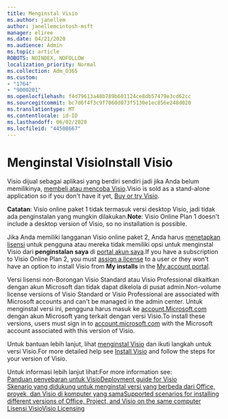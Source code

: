 ```yaml
---
title: Menginstal Visio
ms.author: janellem
author: janellemcintosh-msft
manager: eliree
ms.date: 04/21/2020
ms.audience: Admin
ms.topic: article
ROBOTS: NOINDEX, NOFOLLOW
localization_priority: Normal
ms.collection: Adm_O365
ms.custom:
- "1764"
- "9000201"
ms.openlocfilehash: f4d79613a48b789b601124ce8db57479e3cd62cc
ms.sourcegitcommit: bc7d6f4f3c9f7060d073f5130e1ec856e248d020
ms.translationtype: MT
ms.contentlocale: id-ID
ms.lasthandoff: 06/02/2020
ms.locfileid: "44508667"
---
```

# <a name="install-visio"></a><span data-ttu-id="bc65d-102">Menginstal Visio</span><span class="sxs-lookup"><span data-stu-id="bc65d-102">Install Visio</span></span>

<span data-ttu-id="bc65d-103">Visio dijual sebagai aplikasi yang berdiri sendiri jadi jika Anda belum memilikinya, [membeli atau mencoba Visio](https://products.office.com/visio).</span><span class="sxs-lookup"><span data-stu-id="bc65d-103">Visio is sold as a stand-alone application so if you don't have it yet, [Buy or try Visio](https://products.office.com/visio).</span></span> 

<span data-ttu-id="bc65d-104">**Catatan**: Visio online paket 1 tidak termasuk versi desktop Visio, jadi tidak ada penginstalan yang mungkin dilakukan.</span><span class="sxs-lookup"><span data-stu-id="bc65d-104">**Note**: Visio Online Plan 1 doesn't include a desktop version of Visio, so no installation is possible.</span></span>

<span data-ttu-id="bc65d-105">Jika Anda memiliki langganan Visio online paket 2, Anda harus [menetapkan lisensi](https://docs.microsoft.com/microsoft-365/admin/add-users/add-users) untuk pengguna atau mereka tidak memiliki opsi untuk menginstal Visio dari **penginstalan saya** di [portal akun saya](https://portal.office.com/account#installs).</span><span class="sxs-lookup"><span data-stu-id="bc65d-105">If you have a subscription to Visio Online Plan 2, you must [assign a license](https://docs.microsoft.com/microsoft-365/admin/add-users/add-users) to a user or they won't have an option to install Visio from **My installs** in the [My account portal](https://portal.office.com/account#installs).</span></span> 

<span data-ttu-id="bc65d-106">Versi lisensi non-Borongan Visio Standard atau Visio Professional dikaitkan dengan akun Microsoft dan tidak dapat dikelola di pusat admin.</span><span class="sxs-lookup"><span data-stu-id="bc65d-106">Non-volume license versions of Visio Standard or Visio Professional are associated with Microsoft accounts and can't be managed in the admin center.</span></span> <span data-ttu-id="bc65d-107">Untuk menginstal versi ini, pengguna harus masuk ke [account.Microsoft.com](https://account.microsoft.com) dengan akun Microsoft yang terkait dengan versi Visio.</span><span class="sxs-lookup"><span data-stu-id="bc65d-107">To install these versions, users must sign in to [account.microsoft.com](https://account.microsoft.com) with the Microsoft account associated with this version of Visio.</span></span>

<span data-ttu-id="bc65d-108">Untuk bantuan lebih lanjut, lihat [menginstal Visio](https://support.office.com/article/f98f21e3-aa02-4827-9167-ddab5b025710?wt.mc_id=OfficeAdm_ClientDIA_Alchemy1764) dan ikuti langkah untuk versi Visio.</span><span class="sxs-lookup"><span data-stu-id="bc65d-108">For more detailed help see [Install Visio](https://support.office.com/article/f98f21e3-aa02-4827-9167-ddab5b025710?wt.mc_id=OfficeAdm_ClientDIA_Alchemy1764) and follow the steps for your version of Visio.</span></span>

<span data-ttu-id="bc65d-109">Untuk informasi lebih lanjut lihat:</span><span class="sxs-lookup"><span data-stu-id="bc65d-109">For more information see:</span></span><br>
[<span data-ttu-id="bc65d-110">Panduan penyebaran untuk Visio</span><span class="sxs-lookup"><span data-stu-id="bc65d-110">Deployment guide for Visio</span></span>](https://docs.microsoft.com/deployoffice/deployment-guide-for-visio)<br>
[<span data-ttu-id="bc65d-111">Skenario yang didukung untuk menginstal versi yang berbeda dari Office, proyek, dan Visio di komputer yang sama</span><span class="sxs-lookup"><span data-stu-id="bc65d-111">Supported scenarios for installing different versions of Office, Project, and Visio on the same computer</span></span>](https://docs.microsoft.com/deployoffice/install-different-office-visio-and-project-versions-on-the-same-computer)<br>
[<span data-ttu-id="bc65d-112">Lisensi Visio</span><span class="sxs-lookup"><span data-stu-id="bc65d-112">Visio Licensing</span></span>](https://products.office.com/visio/microsoft-visio-volume-licensing-visio-for-multiple-users)